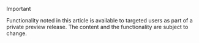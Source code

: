 > [!IMPORTANT]
> Functionality noted in this article is available to targeted users as part of a private preview release. The content and the functionality are subject to change. 
